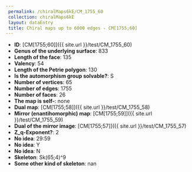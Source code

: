 ```yaml
--- 
 permalink: /chiralMaps6kE/CM_1755_60 
 collection: chiralMaps6kE
 layout: dataEntry
 title: Chiral maps up to 6000 edges - CM[1755;60]
---
```


- **ID**: [CM[1755;60]]({{ site.url }}/test/CM_1755_60)
- **Genus of the underlying surface**: 833
- **Length of the face**: 135
- **Valency**: 54
- **Length of the Petrie polygon**: 130
- **Is the automorphism group solvable?**: S
- **Number of vertices**: 65
- **Number of edges**: 1755
- **Number of faces**: 26
- **The map is self-**: none
- **Dual map**: [CM[1755;58]]({{ site.url }}/test/CM_1755_58)
- **Mirror (enantihomorphic) map**: [CM[1755;59]]({{ site.url }}/test/CM_1755_59)
- **Dual of the mirror image**: [CM[1755;57]]({{ site.url }}/test/CM_1755_57)
- **Z_q-Exponent?**: 2
- **No idea**:  29:59
- **No idea**: Y
- **No idea**: N
- **Skeleton**: Sk(65;4)^9
- **Some other kind of skeleton**: nan
